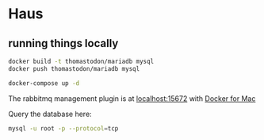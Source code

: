 # Haus

## running things locally

```bash
docker build -t thomastodon/mariadb mysql
docker push thomastodon/mariadb mysql
```

```bash
docker-compose up -d
```

The rabbitmq management plugin is at [localhost:15672](http://localhost:15672) with [Docker for Mac](https://docs.docker.com/docker-for-mac/)


Query the database here:
```bash
mysql -u root -p --protocol=tcp
```